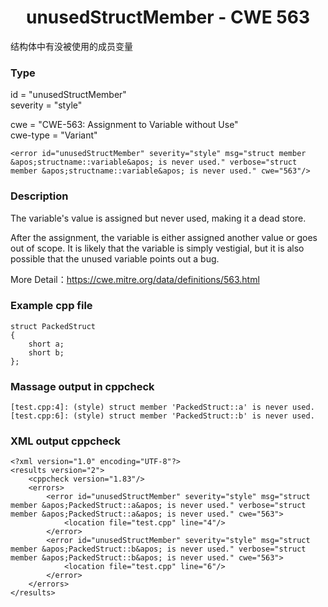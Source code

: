 # <center> unusedStructMember - CWE 563

结构体中有没被使用的成员变量

### Type

id = "unusedStructMember"  
severity = "style"

cwe = "CWE-563: Assignment to Variable without Use"  
cwe-type = "Variant"

    <error id="unusedStructMember" severity="style" msg="struct member &apos;structname::variable&apos; is never used." verbose="struct member &apos;structname::variable&apos; is never used." cwe="563"/>



### Description

The variable's value is assigned but never used, making it a dead store.

After the assignment, the variable is either assigned another value or goes out of scope. It is likely that the variable is simply vestigial, but it is also possible that the unused variable points out a bug.

More Detail：https://cwe.mitre.org/data/definitions/563.html  



### Example cpp file

	struct PackedStruct 
	{
		short a;
		short b;
	};



### Massage output in cppcheck

	[test.cpp:4]: (style) struct member 'PackedStruct::a' is never used.
	[test.cpp:6]: (style) struct member 'PackedStruct::b' is never used.



### XML output cppcheck

	<?xml version="1.0" encoding="UTF-8"?>
	<results version="2">
	    <cppcheck version="1.83"/>
	    <errors>
	        <error id="unusedStructMember" severity="style" msg="struct member &apos;PackedStruct::a&apos; is never used." verbose="struct member &apos;PackedStruct::a&apos; is never used." cwe="563">
	            <location file="test.cpp" line="4"/>
	        </error>
	        <error id="unusedStructMember" severity="style" msg="struct member &apos;PackedStruct::b&apos; is never used." verbose="struct member &apos;PackedStruct::b&apos; is never used." cwe="563">
	            <location file="test.cpp" line="6"/>
	        </error>
	    </errors>
	</results>
